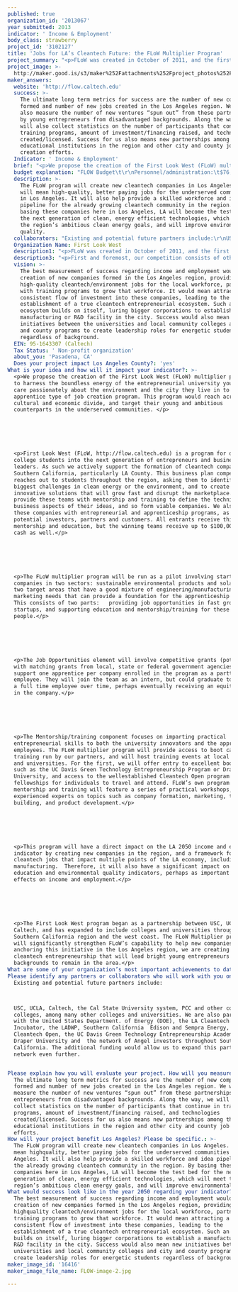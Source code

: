 ```yaml
---
published: true
organization_id: '2013067'
year_submitted: 2013
indicator: ' Income & Employment'
body_class: strawberry
project_id: '3102127'
title: 'Jobs for LA’s Cleantech Future: the FLoW Multiplier Program'
project_summary: "<p>FLoW was created in October of 2011, and the first mentorship program and competition took place in the spring of 2012. As a result of that first operational cycle, we were able to leverage limited government support from the DOE into a vehicle that has attracted widespread stakeholder support and partnerships of benefit to young entrepreneurs, the cleantech workforce and ultimately the economy. Some numbers from the first year of the competition best illustrate our organization’s achivements:</p>\r\n\r\n<p>-\tThe competition drew 83 teams from 34 universities throughout the west coast, including more than 20 from Southern California</p>\r\n\r\n<p>-\tYoung entrepreneurs developing energy from waste water treatment, robots for cleaning solar panels and solar cell films with 20% more efficiency took the top prizes at the regional finals competition.</p>\r\n\r\n<p>-\tFifteen teams continued after  the competition to form new companies</p>\r\n\r\n<p>-\tFour raised additional money, as much as $250,000, directly from their connection to FLoW.</p>\r\n\r\n<p>-\tJobs created: based on the first year exit survey, 23 of these early stage ventures, intended to add 1-10 jobs over the following 18 months, according to a survey.   </p>\r\n\r\n<p>-\tTeams from Flow have proceeded to join in regional and national business development programs, including the LA Cleantech Incubator, the Cleantech Open, and the UC Davis Green Technology Entrepreneurship Academy.</p>\r\n\r\n<p>-\tThe program established a dual track program embracing Business Ready and Transformational Idea Award tracks to ensure great student ideas don’t get lost for lack of support</p>\r\n\r\n<p>-\tThe program achieved a partnership with the Southern California utilities, who are looking for technologies and talent</p>"
project_image: >-
  http://maker.good.is/s3/maker%252Fattachments%252Fproject_photos%252Fimages%252F16416%252Fdisplay%252FFLOW-image-2.jpg=c570x385
maker_answers:
  website: 'http://flow.caltech.edu'
  success: >-
    The ultimate long term metrics for success are the number of new companies
    formed and number of new jobs created in the Los Angeles region. We will
    also measure the number of new ventures “spun out” from these partnerships
    by young entrepreneurs from disadvantaged backgrounds. Along the way, we
    will also collect statistics on the number of participants that continue in
    training programs, amount of investment/financing raised, and technologies
    created/licensed. Success for us also means new partnerships among the
    educational institutions in the region and other city and county job
    creation efforts.
  Indicator: ' Income & Employment'
  brief: "<p>We propose the creation of the First Look West (FLoW) multiplier program, to harness the boundless energy of the entrepreneurial university youth who care passionately about the environment and the city they live in to anchor an apprentice type of job creation program. This program would reach across the cultural and economic divide, and target their young and ambitious counterparts in the underserved communities. </p>\r\n\r\n<p>First Look West (FLoW, http://flow.caltech.edu) is a program for developing college students into the next generation of entrepreneurs and business leaders. As such we actively support the formation of cleantech companies in Southern California, particularly LA County. This business plan competition reaches out to students throughout the region, asking them to identify the biggest challenges in clean energy or the environment, and to create innovative solutions that will grow fast and disrupt the marketplace. We provide these teams with mentorship and training to define the technical and business aspects of their ideas, and so form viable companies. We also connect these companies with entrepreneurial and apprenticeship programs, as well as potential investors, partners and customers. All entrants receive this mentorship and education, but the winning teams receive up to $100,000.00 in cash as well.</p>\r\n\r\n<p>The FLoW multiplier program will be run as a pilot involving start-up companies in two sectors: sustainable environmental products and solar energy, two target areas that have a good mixture of engineering/manufacturing and marketing needs that can provide a foundation for the apprenticeship program. This consists of two parts:   providing job opportunities in fast growing new start-ups, and supporting education and mentorship/training for these young people.</p>\r\n\r\n<p>The Job Opportunities element will involve competitive grants (potentially with matching grants from local, state or federal government agencies) to support one apprentice per company enrolled in the program as a part-time employee. They will join the team as an intern, but could graduate to becoming a full time employee over time, perhaps eventually receiving an equity share in the company.</p>\r\n\r\n<p>The Mentorship/training component focuses on imparting practical entrepreneurial skills to both the university innovators and the apprentice employees. The FLoW multiplier program will provide access to boot camp training run by our partners, and will host training events at local colleges and universities. For the first, we will offer entry to excellent boot camps such as the UC Davis Green Technology Entrepreneurship Program or Draper University, and access to the well-established Cleantech Open program and award fellowships for individuals to travel and attend. FLoW’s own program of mentorship and training will feature a series of practical workshops, given by experienced experts on topics such as company formation, marketing, team building, and product development.</p>\r\n\r\n<p>This program will have a direct impact on the LA 2050 income and employment indicator by creating new companies in the region, and a framework for placing cleantech jobs that impact multiple points of the LA economy, including manufacturing.  Therefore, it will also have a significant impact on the education and environmental quality indicators, perhaps as important as the effects on income and employment.</p>\r\n\r\n<p>The First Look West program began as a partnership between USC, UCLA, and Caltech, and has expanded to include colleges and universities throughout the Southern California region and the west coast. The FLoW Multiplier program will significantly strengthen FLoW’s capability to help new companies form. By anchoring this initiative in the Los Angeles region, we are creating a hub for cleantech entrepreneurship that will lead bright young entrepreneurs from many backgrounds to remain in the area.</p>"
  budget explanation: "FLOW Budget\t\r\nPersonnel/administration:\t$76,000.00\r\nEvents and programs:\t$30,000.00\r\nTravel:\t$5,000.00\r\nCash Prizes:\t$165,000.00\r\nIndirect costs:\t$39,591.50\r\nTotal:\t$315,591.50\r\n\r\nFLOW Current operating funds\r\nDept. of Energy:\t$120,000.00\r\nPartners:\t$80,000.00\r\nSponsorship:\t$83,000.00\r\nTotal:\t$283,000.00\r\n\t\r\nUncovered expenses:\t$32,591.50\r\n\r\nLA2050 Budget\r\nGeneral FLoW operating expenses (Personnel/Administration): $25,000.00\r\nFLoW multiplier apprenticeship program implementation:\t$ 20,000.00\r\nJob Opportunity Grant program:\t$20,000.00\r\nMentorship/training program implementation:\t$20,000.00\r\nIndirect costs (Caltech overhead):\t$15,000.00\r\n\t\r\nTotal:\t$100,000.00\r\n"
  description: >-
    The FLoW program will create new cleantech companies in Los Angeles. This
    will mean high-quality, better paying jobs for the underserved communities
    in Los Angeles. It will also help provide a skilled workforce and idea
    pipeline for the already growing cleantech community in the region. By
    basing these companies here in Los Angeles, LA will become the test bed for
    the next generation of clean, energy efficient technologies, which will meet
    the region’s ambitious clean energy goals, and will improve environmental
    quality.
  collaborators: "Existing and potential future partners include:\r\nUSC, UCLA, Caltech, the Cal State University system, PCC and other community colleges, among many other colleges and universities. We are also partnered with the United States Department. of Energy (DOE), the LA Cleantech Incubator, the LADWP, Southern California  Edison and Sempra Energy, the Cleantech Open, the UC Davis Green Technology Entrepreneurship Academy, and Draper University and  the network of Angel investors throughout Southern California. The additional funding would allow us to expand this partnership network even further.\r\n"
  Organization Name: First Look West
  description1: "<p>FLoW was created in October of 2011, and the first mentorship program and competition took place in the spring of 2012. As a result of that first operational cycle, we were able to leverage limited government support from the DOE into a vehicle that has attracted widespread stakeholder support and partnerships of benefit to young entrepreneurs, the cleantech workforce and ultimately the economy. Some numbers from the first year of the competition best illustrate our organization’s achivements:</p>\r\n\r\n<p>-\tThe competition drew 83 teams from 34 universities throughout the west coast, including more than 20 from Southern California</p>\r\n\r\n<p>-\tYoung entrepreneurs developing energy from waste water treatment, robots for cleaning solar panels and solar cell films with 20% more efficiency took the top prizes at the regional finals competition.</p>\r\n\r\n<p>-\tFifteen teams continued after  the competition to form new companies</p>\r\n\r\n<p>-\tFour raised additional money, as much as $250,000, directly from their connection to FLoW.</p>\r\n\r\n<p>-\tJobs created: based on the first year exit survey, 23 of these early stage ventures, intended to add 1-10 jobs over the following 18 months, according to a survey.   </p>\r\n\r\n<p>-\tTeams from Flow have proceeded to join in regional and national business development programs, including the LA Cleantech Incubator, the Cleantech Open, and the UC Davis Green Technology Entrepreneurship Academy.</p>\r\n\r\n<p>-\tThe program established a dual track program embracing Business Ready and Transformational Idea Award tracks to ensure great student ideas don’t get lost for lack of support</p>\r\n\r\n<p>-\tThe program achieved a partnership with the Southern California utilities, who are looking for technologies and talent</p>"
  description3: "<p>First and foremost, our competition consists of other business plan competitions, mostly university- run for the benefit of their own students. In this case FLoW’s goal has been to work with these competitions rather than against them. Since very few focus on cleantech, we can arrange to enter the winning teams meeting our mission criteria directly into our program. In most of these cases, the size of a school run competition means that the opportunities for mentorship and team-building are also limited. In these cases we provide a broader network of support from business experts and engagement with top line investors than they would be able to do alone.</p>\r\n\r\n<p>Similarly, organizations like the LA Cleantech Incubator and the Cleantech Open could be seen as regional or national competitors. Again, because we focus on university students, we actually have found that they are natural partners, with our finalist teams going on to enter the CTO competition or becoming portfolio companies at the incubator. These partnerships are also mutually beneficial, expanding our mentoring network and capacity, and filling the pipeline for these other organizations.</p>"
  vision: >-
    The best measurement of success regarding income and employment would be the
    creation of new companies formed in the Los Angeles region, providing
    high-quality cleantech/environment jobs for the local workforce, partnered
    with training programs to grow that workforce. It would mean attracting a
    consistent flow of investment into these companies, leading to the
    establishment of a true cleantech entrepreneurial ecosystem. Such an
    ecosystem builds on itself, luring bigger corporations to establish a
    manufacturing or R&D facility in the city. Success would also mean new
    initiatives between the universities and local community colleges and city
    and county programs to create leadership roles for energetic students
    regardless of background.
  EIN: 95-1643307 (Caltech)
  Tax Status: ' Non-profit organization'
  about_you: 'Pasadena, CA'
  Does your project impact Los Angeles County?: 'yes'
What is your idea and how will it impact your indicator?: >-
  <p>We propose the creation of the First Look West (FLoW) multiplier program,
  to harness the boundless energy of the entrepreneurial university youth who
  care passionately about the environment and the city they live in to anchor an
  apprentice type of job creation program. This program would reach across the
  cultural and economic divide, and target their young and ambitious
  counterparts in the underserved communities. </p>






  <p>First Look West (FLoW, http://flow.caltech.edu) is a program for developing
  college students into the next generation of entrepreneurs and business
  leaders. As such we actively support the formation of cleantech companies in
  Southern California, particularly LA County. This business plan competition
  reaches out to students throughout the region, asking them to identify the
  biggest challenges in clean energy or the environment, and to create
  innovative solutions that will grow fast and disrupt the marketplace. We
  provide these teams with mentorship and training to define the technical and
  business aspects of their ideas, and so form viable companies. We also connect
  these companies with entrepreneurial and apprenticeship programs, as well as
  potential investors, partners and customers. All entrants receive this
  mentorship and education, but the winning teams receive up to $100,000.00 in
  cash as well.</p>






  <p>The FLoW multiplier program will be run as a pilot involving startup
  companies in two sectors: sustainable environmental products and solar energy,
  two target areas that have a good mixture of engineering/manufacturing and
  marketing needs that can provide a foundation for the apprenticeship program.
  This consists of two parts:   providing job opportunities in fast growing new
  startups, and supporting education and mentorship/training for these young
  people.</p>






  <p>The Job Opportunities element will involve competitive grants (potentially
  with matching grants from local, state or federal government agencies) to
  support one apprentice per company enrolled in the program as a parttime
  employee. They will join the team as an intern, but could graduate to becoming
  a full time employee over time, perhaps eventually receiving an equity share
  in the company.</p>






  <p>The Mentorship/training component focuses on imparting practical
  entrepreneurial skills to both the university innovators and the apprentice
  employees. The FLoW multiplier program will provide access to boot camp
  training run by our partners, and will host training events at local colleges
  and universities. For the first, we will offer entry to excellent boot camps
  such as the UC Davis Green Technology Entrepreneurship Program or Draper
  University, and access to the wellestablished Cleantech Open program and award
  fellowships for individuals to travel and attend. FLoW’s own program of
  mentorship and training will feature a series of practical workshops, given by
  experienced experts on topics such as company formation, marketing, team
  building, and product development.</p>






  <p>This program will have a direct impact on the LA 2050 income and employment
  indicator by creating new companies in the region, and a framework for placing
  cleantech jobs that impact multiple points of the LA economy, including
  manufacturing.  Therefore, it will also have a significant impact on the
  education and environmental quality indicators, perhaps as important as the
  effects on income and employment.</p>






  <p>The First Look West program began as a partnership between USC, UCLA, and
  Caltech, and has expanded to include colleges and universities throughout the
  Southern California region and the west coast. The FLoW Multiplier program
  will significantly strengthen FLoW’s capability to help new companies form. By
  anchoring this initiative in the Los Angeles region, we are creating a hub for
  cleantech entrepreneurship that will lead bright young entrepreneurs from many
  backgrounds to remain in the area.</p>
What are some of your organization’s most important achievements to date?: "<p>FLoW was created in October of 2011, and the first mentorship program and competition took place in the spring of 2012. As a result of that first operational cycle, we were able to leverage limited government support from the DOE into a vehicle that has attracted widespread stakeholder support and partnerships of benefit to young entrepreneurs, the cleantech workforce and ultimately the economy. Some numbers from the first year of the competition best illustrate our organization’s achivements:</p>\n\n\n\n\n\n<p>\tThe competition drew 83 teams from 34 universities throughout the west coast, including more than 20 from Southern California</p>\n\n\n\n\n\n<p>\tYoung entrepreneurs developing energy from waste water treatment, robots for cleaning solar panels and solar cell films with 20% more efficiency took the top prizes at the regional finals competition.</p>\n\n\n\n\n\n<p>\tFifteen teams continued after  the competition to form new companies</p>\n\n\n\n\n\n<p>\tFour raised additional money, as much as $250,000, directly from their connection to FLoW.</p>\n\n\n\n\n\n<p>\tJobs created: based on the first year exit survey, 23 of these early stage ventures, intended to add 110 jobs over the following 18 months, according to a survey.   </p>\n\n\n\n\n\n<p>\tTeams from Flow have proceeded to join in regional and national business development programs, including the LA Cleantech Incubator, the Cleantech Open, and the UC Davis Green Technology Entrepreneurship Academy.</p>\n\n\n\n\n\n<p>\tThe program established a dual track program embracing Business Ready and Transformational Idea Award tracks to ensure great student ideas don’t get lost for lack of support</p>\n\n\n\n\n\n<p>\tThe program achieved a partnership with the Southern California utilities, who are looking for technologies and talent</p>"
Please identify any partners or collaborators who will work with you on this project.: >+
  Existing and potential future partners include:



  USC, UCLA, Caltech, the Cal State University system, PCC and other community
  colleges, among many other colleges and universities. We are also partnered
  with the United States Department. of Energy (DOE), the LA Cleantech
  Incubator, the LADWP, Southern California  Edison and Sempra Energy, the
  Cleantech Open, the UC Davis Green Technology Entrepreneurship Academy, and
  Draper University and  the network of Angel investors throughout Southern
  California. The additional funding would allow us to expand this partnership
  network even further.


Please explain how you will evaluate your project. How will you measure success?: >-
  The ultimate long term metrics for success are the number of new companies
  formed and number of new jobs created in the Los Angeles region. We will also
  measure the number of new ventures “spun out” from these partnerships by young
  entrepreneurs from disadvantaged backgrounds. Along the way, we will also
  collect statistics on the number of participants that continue in training
  programs, amount of investment/financing raised, and technologies
  created/licensed. Success for us also means new partnerships among the
  educational institutions in the region and other city and county job creation
  efforts.
How will your project benefit Los Angeles? Please be specific.: >-
  The FLoW program will create new cleantech companies in Los Angeles. This will
  mean highquality, better paying jobs for the underserved communities in Los
  Angeles. It will also help provide a skilled workforce and idea pipeline for
  the already growing cleantech community in the region. By basing these
  companies here in Los Angeles, LA will become the test bed for the next
  generation of clean, energy efficient technologies, which will meet the
  region’s ambitious clean energy goals, and will improve environmental quality.
What would success look like in the year 2050 regarding your indicator?: >-
  The best measurement of success regarding income and employment would be the
  creation of new companies formed in the Los Angeles region, providing
  highquality cleantech/environment jobs for the local workforce, partnered with
  training programs to grow that workforce. It would mean attracting a
  consistent flow of investment into these companies, leading to the
  establishment of a true cleantech entrepreneurial ecosystem. Such an ecosystem
  builds on itself, luring bigger corporations to establish a manufacturing or
  R&D facility in the city. Success would also mean new initiatives between the
  universities and local community colleges and city and county programs to
  create leadership roles for energetic students regardless of background.
maker_image_id: '16416'
maker_image_file_name: FLOW-image-2.jpg

---
```

